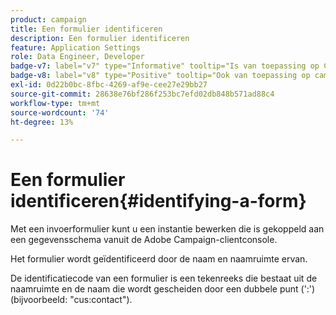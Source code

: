 ```yaml
---
product: campaign
title: Een formulier identificeren
description: Een formulier identificeren
feature: Application Settings
role: Data Engineer, Developer
badge-v7: label="v7" type="Informative" tooltip="Is van toepassing op Campaign Classic v7"
badge-v8: label="v8" type="Positive" tooltip="Ook van toepassing op campagne v8"
exl-id: 0d22b0bc-8fbc-4269-af9e-cee27e29bb27
source-git-commit: 28638e76bf286f253bc7efd02db848b571ad88c4
workflow-type: tm+mt
source-wordcount: '74'
ht-degree: 13%

---
```


# Een formulier identificeren{#identifying-a-form}



Met een invoerformulier kunt u een instantie bewerken die is gekoppeld aan een gegevensschema vanuit de Adobe Campaign-clientconsole.

Het formulier wordt geïdentificeerd door de naam en naamruimte ervan.

De identificatiecode van een formulier is een tekenreeks die bestaat uit de naamruimte en de naam die wordt gescheiden door een dubbele punt (&#39;:&#39;) (bijvoorbeeld: &quot;cus:contact&quot;).
